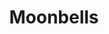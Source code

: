 ---
layout: work
title: "Moonbells"
instrumentation: solo piano
year_composed: 2020
category_music: Solo
duration: 11'
orchestration: pf
score_url: https://issuu.com/kianravaei/docs/ravaei_-_moonbells
youtube:
 - url-code: svHPV2zIBbk
 - url-code: T5TU4vANjHA
hide: yes
---